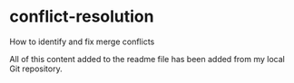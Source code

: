 # conflict-resolution
How to identify and fix merge conflicts

All of this content added to the readme file has been added from my local Git repository.